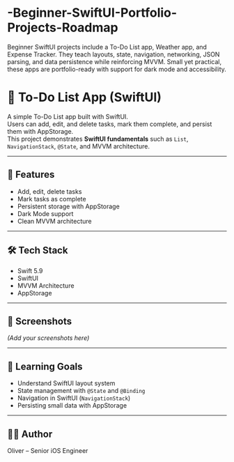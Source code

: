 # -Beginner-SwiftUI-Portfolio-Projects-Roadmap
Beginner SwiftUI projects include a To-Do List app, Weather app, and Expense Tracker. They teach layouts, state, navigation, networking, JSON parsing, and data persistence while reinforcing MVVM. Small yet practical, these apps are portfolio-ready with support for dark mode and accessibility.

# 📝 To-Do List App (SwiftUI)

A simple To-Do List app built with SwiftUI.  
Users can add, edit, and delete tasks, mark them complete, and persist them with AppStorage.  
This project demonstrates **SwiftUI fundamentals** such as `List`, `NavigationStack`, `@State`, and MVVM architecture.

---

## 🚀 Features
- Add, edit, delete tasks  
- Mark tasks as complete  
- Persistent storage with AppStorage  
- Dark Mode support  
- Clean MVVM architecture  

---

## 🛠️ Tech Stack
- Swift 5.9  
- SwiftUI  
- MVVM Architecture  
- AppStorage  

---

## 📸 Screenshots
*(Add your screenshots here)*

---

## 🎯 Learning Goals
- Understand SwiftUI layout system  
- State management with `@State` and `@Binding`  
- Navigation in SwiftUI (`NavigationStack`)  
- Persisting small data with AppStorage  

---

## 🧑‍💻 Author
Oliver – Senior iOS Engineer  
